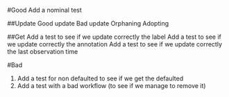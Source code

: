 #Good
Add a nominal test


##Update
Good update
Bad update
Orphaning
Adopting

##Get
Add a test to see if we update correctly the label
Add a test to see if we update correctly the annotation
Add a test to see if we update correctly the last observation time



#Bad
1. Add a test for non defaulted to see if we get the defaulted
2. Add a test with a bad workflow (to see if we manage to remove it)
